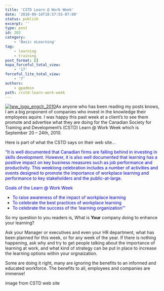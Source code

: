 ```yaml
---
title: 'CSTD Learn @ Work Week'
date: '2010-09-14T18:57:55-07:00'
status: publish
excerpt: ''
type: post
id: 202
category:
    - 'Basic eLearning'
tag:
    - learning
    - training
post_format: []
kopa_forceful_total_view:
    - '17'
forceful_lite_total_view:
    - '7'
authors:
    - gpadmin
path: /cstd-learn-work-week
---
```

[![](http://www.netlearningspace.com/bksi_new/wp-content/uploads/2010/09/lww_logo_engclr_20101.jpg "lww_logo_engclr_2010")](http://www.netlearningspace.com/bksi_new/wp-content/uploads/2010/09/lww_logo_engclr_20101.jpg)As anyone who has been reading my posts knows, I am a big proponent of companies who invest in the knowledge their employees aquire. I was happy this past week at a client’s to see them promote and advertise what they are doing for the Canadian Society for Training and Development’s (CSTD) Learn @ Work Week which is September 20 – 24th, 2010.

Here is part of what the CSTD says on their web site…

<span style="color: #0000ff;">“It is well documented that Canadian firms are falling behind in investing in skills development. However, it is also well documented that learning has a positive impact on key business measures such as job performance and productivity. This weeklong celebration includes a number of activities and events designed to promote the importance of workplace learning and performance to key stakeholders and the public-at-large.</span>

<span style="color: #0000ff;"> Goals of the Learn @ Work Week</span>

- <span style="color: #0000ff;">To raise awareness of the impact of workplace learning</span>
- <span style="color: #0000ff;">To celebrate the best practices of workplace learning</span>
- <span style="color: #0000ff;">To celebrate the success of the ‘learning organization’”</span>

So my question to you readers is, What is **Your** company doing to enhance your learning?

Ask your Manager or executives and even your HR department, what has been planned for this week, or for any week of the year. If there is nothing happening, ask why and try to get people talking about the importance of learning at work, and what kind of strategy can be put in place to increase the learning options within your orgnaization.

Some are doing it right, many are ignoring the benefits to an informed and educated workforce. The benefits to all, employees and companies are immense!

image from CSTD web site